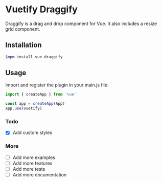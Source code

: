 # Vuetify Draggify

Draggify is a drag and drop component for Vue. It also includes a resize grid component.

## Installation

```bash
$npm install vue-draggify
```

## Usage

Import and register the plugin in your main.js file:

```js
import { createApp } from 'vue'

const app = createApp(App)
app.use(vuetify)
```

### Todo

- [x] Add custom styles

### More

- [ ] Add more examples
- [ ] Add more features
- [ ] Add more tests
- [ ] Add more documentation
